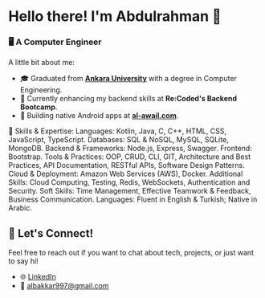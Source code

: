 # Hello there! I'm Abdulrahman 👋

### 🖥️ A Computer Engineer

A little bit about me:

- 🎓 Graduated from **[Ankara University](https://www.ankara.edu.tr/en/)** with a degree in Computer Engineering.
- 🚀 Currently enhancing my backend skills at **Re:Coded's Backend Bootcamp**.
- 📱 Building native Android apps at **[al-awail.com](https://www.al-awail.com)**.

💼 Skills & Expertise:
Languages: Kotlin, Java, C, C++, HTML, CSS, JavaScript, TypeScript.
Databases: SQL & NoSQL, MySQL, SQLite, MongoDB.
Backend & Frameworks: Node.js, Express, Swagger.
Frontend: Bootstrap.
Tools & Practices: OOP, CRUD, CLI, GIT, Architecture and Best Practices, API Documentation, RESTful APIs, Software Design Patterns.
Cloud & Deployment: Amazon Web Services (AWS), Docker.
Additional Skills: Cloud Computing, Testing, Redis, WebSockets, Authentication and Security.
Soft Skills: Time Management, Effective Teamwork & Feedback, Business Communication.
Languages: Fluent in English & Turkish; Native in Arabic.

## 🤝 Let's Connect!
Feel free to reach out if you want to chat about tech, projects, or just want to say hi!

- 🌐 [LinkedIn](https://www.linkedin.com/in/abdulrahman-albakkar-836175165/)
- 📧 albakkar997@gmail.com
